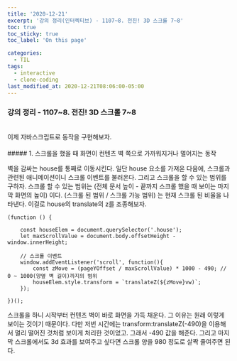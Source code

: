 ```yaml
---
title: '2020-12-21'
excerpt: '강의 정리(인터렉티브) - 1107~8. 전진! 3D 스크롤 7~8'
toc: true
toc_sticky: true
toc_label: 'On this page'

categories:
  - TIL
tags:
  - interactive
  - clone-coding
last_modified_at: 2020-12-21T08:06:00-05:00
---
```


### 강의 정리 - 1107~8. 전진! 3D 스크롤 7~8

<br />
이제 자바스크립트로 동작을 구현해보자.

<br />
<br />
##### 1. 스크롤을 했을 때 화면이 컨텐츠 벽 쪽으로 가까워지거나 멀어지는 동작

벽을 감싸는 house를 통째로 이동시킨다. 일단 house 요소를 가져온 다음에, 스크롤과 관련된 애니메이션이니 스크롤 이벤트를 불러온다. 그리고 스크롤을 할 수 있는 범위를 구하자. 스크롤 할 수 있는 범위는 (전체 문서 높이 - 끝까지 스크롤 했을 때 보이는 마지막 화면의 높이) 이다. (스크롤 된 범위 / 스크롤 가능 범위) 는 현재 스크롤 된 비율을 나타낸다. 이걸로 house의 translate의 z를 조종해보자.

```
(function () {

    const houseElem = document.querySelector('.house');
    let maxScrollValue = document.body.offsetHeight - window.innerHeight;

    // 스크롤 이벤트
    window.addEventListener('scroll', function(){
        const zMove = (pageYOffset / maxScrollValue) * 1000 - 490; // 0 ~ 1000(양옆 벽 길이)까지의 범위
        houseElem.style.transform = `translateZ(${zMove}vw)`;
    });

})();
```

스크롤을 하니 시작부터 컨텐츠 벽이 바로 화면을 가득 채운다. 그 이유는 원래 이렇게 보이는 것이기 때문이다. 다만 저번 시간에는 transform:translateZ(-490)을 이용해서 멀리 떨어진 것처럼 보이게 처리한 것이었고. 그래서 -490 값을 해준다. 그리고 마지막 스크롤에서도 3d 효과를 보여주고 싶다면 스크롤 양을 980 정도로 살짝 줄여주면 된다.

